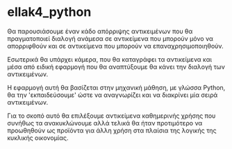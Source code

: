 # ellak4_python

Θα  παρουσιάσουμε έναν κάδο απόρριψης αντικειμένων που θα πραγματοποιεί διαλογή ανάμεσα σε αντικείμενα που μπορούν μόνο να απορριφθούν και σε αντικείμενα που μπορούν να επαναχρησιμοποιηθούν.

Εσωτερικά θα υπάρχει κάμερα, που θα καταγράφει τα αντικείμενα και μέσα από ειδική εφαρμογή που θα αναπτύξουμε θα κάνει την διαλογή των αντικειμένων.

Η εφαρμογή αυτή θα βασίζεται στην μηχανική μάθηση, με γλώσσα Python, θα την 'εκπαιδεύσουμε' ώστε να αναγνωρίζει και να διακρίνει μία σειρά αντικειμένων.

Για το σκοπό αυτό θα επιλέξουμε αντικείμενα καθημερινής χρήσης που συνήθως τα ανακυκλώνουμε αλλά τελικά θα ήταν προτιμότερο να προωθηθούν ως προϊόντα για άλλη χρήση στα πλαίσια της λογικής της κυκλικής οικονομίας.
